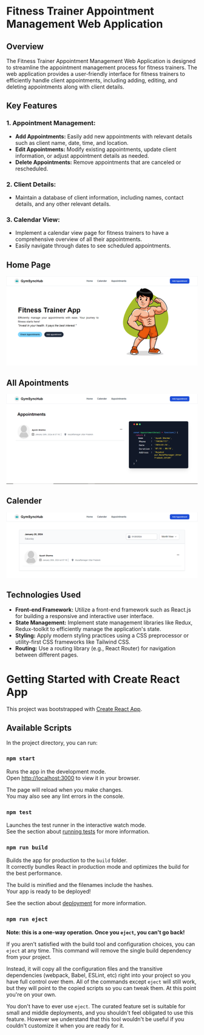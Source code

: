# Fitness Trainer Appointment Management Web Application

## Overview

The Fitness Trainer Appointment Management Web Application is designed to streamline the appointment management process for fitness trainers. The web application provides a user-friendly interface for fitness trainers to efficiently handle client appointments, including adding, editing, and deleting appointments along with client details.

## Key Features

### 1. Appointment Management:
   - **Add Appointments:** Easily add new appointments with relevant details such as client name, date, time, and location.
   - **Edit Appointments:** Modify existing appointments, update client information, or adjust appointment details as needed.
   - **Delete Appointments:** Remove appointments that are canceled or rescheduled.

### 2. Client Details:
   - Maintain a database of client information, including names, contact details, and any other relevant details.

### 3. Calendar View:
   - Implement a calendar view page for fitness trainers to have a comprehensive overview of all their appointments.
   - Easily navigate through dates to see scheduled appointments.

## Home Page
![Alt Text](./src/assests/image/home.png)

## All Apointments
![Alt Text](./src/assests/image/list.png)

## Calender
![Alt Text](./src/assests/image/calender.png)

## Technologies Used

- **Front-end Framework:** Utilize a front-end framework such as React.js for building a responsive and interactive user interface.
- **State Management:** Implement state management libraries like Redux, Redux-toolkit to efficiently manage the application's state.
- **Styling:** Apply modern styling practices using a CSS preprocessor or utility-first CSS frameworks like Tailwind CSS.
- **Routing:** Use a routing library (e.g., React Router) for navigation between different pages.


# Getting Started with Create React App

This project was bootstrapped with [Create React App](https://github.com/facebook/create-react-app).

## Available Scripts

In the project directory, you can run:

### `npm start`

Runs the app in the development mode.\
Open [http://localhost:3000](http://localhost:3000) to view it in your browser.

The page will reload when you make changes.\
You may also see any lint errors in the console.

### `npm test`

Launches the test runner in the interactive watch mode.\
See the section about [running tests](https://facebook.github.io/create-react-app/docs/running-tests) for more information.

### `npm run build`

Builds the app for production to the `build` folder.\
It correctly bundles React in production mode and optimizes the build for the best performance.

The build is minified and the filenames include the hashes.\
Your app is ready to be deployed!

See the section about [deployment](https://facebook.github.io/create-react-app/docs/deployment) for more information.

### `npm run eject`

**Note: this is a one-way operation. Once you `eject`, you can't go back!**

If you aren't satisfied with the build tool and configuration choices, you can `eject` at any time. This command will remove the single build dependency from your project.

Instead, it will copy all the configuration files and the transitive dependencies (webpack, Babel, ESLint, etc) right into your project so you have full control over them. All of the commands except `eject` will still work, but they will point to the copied scripts so you can tweak them. At this point you're on your own.

You don't have to ever use `eject`. The curated feature set is suitable for small and middle deployments, and you shouldn't feel obligated to use this feature. However we understand that this tool wouldn't be useful if you couldn't customize it when you are ready for it.


